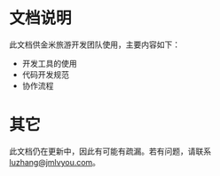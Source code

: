 # 文档说明

此文档供金米旅游开发团队使用，主要内容如下：

* 开发工具的使用
* 代码开发规范
* 协作流程

# 其它

此文档仍在更新中，因此有可能有疏漏。若有问题，请联系<luzhang@jmlvyou.com>。